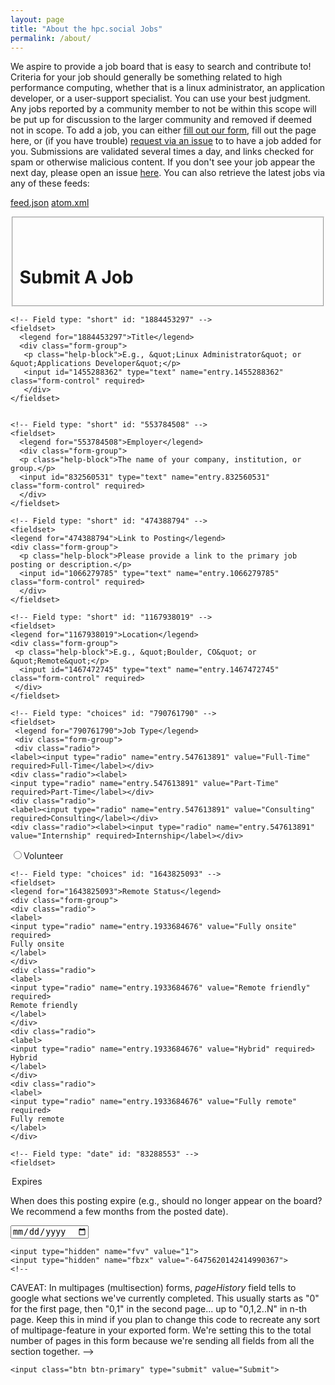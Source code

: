 ```yaml
---
layout: page
title: "About the hpc.social Jobs"
permalink: /about/
---
```


We aspire to provide a job board that is easy to search and contribute to! Criteria for your job should generally be something related to high performance computing, whether that is a linux administrator, an application developer, or a user-support specialist. You can use your best judgment. Any jobs reported by a community member to not be within this scope will be put up for discussion to the larger community and removed if deemed not in scope. To add a job,
you can either <a href="https://forms.gle/JQVsr3sVzsWhmtvz5" target="_blank">fill out our form</a>, fill out the page here, or (if you have trouble) <a href="https://github.com/hpc-social/jobs" target="_blank">request via an issue</a> to to have a job added for you.
Submissions are validated several times a day, and links checked for spam or otherwise malicious content. If you don&#x27;t see your job appear the next day, please open an issue <a href="https://github.com/hpc-social/jobs/issues" target="_blank">here</a>. You can also retrieve the latest jobs via any of these feeds:

<a type="button" class="btn btn-sm btn-secondary" href="{{ site.baseurl }}/feed.json">feed.json</a>
<a type="button" class="btn btn-sm btn-secondary" href="{{ site.baseurl }}/atom.xml">atom.xml</a>

<form action="https://docs.google.com/forms/d/e/1FAIpQLSf0VwPBEtFBGpjbnBvWThesf0EoyY6Q49mapb_Q2WePD1RL5A/formResponse"
      target="_self"
      id="bootstrapForm"
      method="POST">
    <fieldset>
    <br><br><h1>Submit A Job</h1>
    </fieldset>

    <!-- Field type: "short" id: "1884453297" -->
    <fieldset>
      <legend for="1884453297">Title</legend>
      <div class="form-group">
       <p class="help-block">E.g., &quot;Linux Administrator&quot; or &quot;Applications Developer&quot;</p>
       <input id="1455288362" type="text" name="entry.1455288362" class="form-control" required>
       </div>
    </fieldset>


    <!-- Field type: "short" id: "553784508" -->
    <fieldset>
      <legend for="553784508">Employer</legend>
      <div class="form-group">
      <p class="help-block">The name of your company, institution, or group.</p>
      <input id="832560531" type="text" name="entry.832560531" class="form-control" required>
      </div>
    </fieldset>

    <!-- Field type: "short" id: "474388794" -->
    <fieldset>
    <legend for="474388794">Link to Posting</legend>
    <div class="form-group">
      <p class="help-block">Please provide a link to the primary job posting or description.</p>
      <input id="1066279785" type="text" name="entry.1066279785" class="form-control" required>
      </div>
    </fieldset>

    <!-- Field type: "short" id: "1167938019" -->
    <fieldset>
    <legend for="1167938019">Location</legend>
    <div class="form-group">
     <p class="help-block">E.g., &quot;Boulder, CO&quot; or &quot;Remote&quot;</p>
      <input id="1467472745" type="text" name="entry.1467472745" class="form-control" required>
     </div>
    </fieldset>

    <!-- Field type: "choices" id: "790761790" -->
    <fieldset>
     <legend for="790761790">Job Type</legend>
     <div class="form-group">
     <div class="radio">
    <label><input type="radio" name="entry.547613891" value="Full-Time" required>Full-Time</label></div>
    <div class="radio"><label>
    <input type="radio" name="entry.547613891" value="Part-Time" required>Part-Time</label></div>
    <div class="radio">
    <label><input type="radio" name="entry.547613891" value="Consulting" required>Consulting</label></div>
    <div class="radio"><label><input type="radio" name="entry.547613891" value="Internship" required>Internship</label></div>
   <div class="radio"><label><input type="radio" name="entry.547613891" value="Volunteer" required>Volunteer</label></div></div>
    </fieldset>

    <!-- Field type: "choices" id: "1643825093" -->
    <fieldset>
    <legend for="1643825093">Remote Status</legend>
    <div class="form-group">
    <div class="radio">
    <label>
    <input type="radio" name="entry.1933684676" value="Fully onsite" required>
    Fully onsite
    </label>
    </div>
    <div class="radio">
    <label>
    <input type="radio" name="entry.1933684676" value="Remote friendly" required>
    Remote friendly
    </label>
    </div>
    <div class="radio">
    <label>
    <input type="radio" name="entry.1933684676" value="Hybrid" required>
    Hybrid
    </label>
    </div>
    <div class="radio">
    <label>
    <input type="radio" name="entry.1933684676" value="Fully remote" required>
    Fully remote
    </label>
    </div>
   </div>
    </fieldset>


    <!-- Field type: "date" id: "83288553" -->
    <fieldset>
<legend for="83288553">Expires</legend>
<div class="form-group">
    <p class="help-block">When does this posting expire (e.g., should no longer appear on the board? We recommend a few months from the posted date).</p>
    <input type="date" id="1751423871_date" placeholder="1/6/2023" class="form-control" required>
</div>
    </fieldset>

    <input type="hidden" name="fvv" value="1">
    <input type="hidden" name="fbzx" value="-6475620142414990367">
    <!--
CAVEAT: In multipages (multisection) forms, *pageHistory* field tells to google what sections we've currently completed.
This usually starts as "0" for the first page, then "0,1" in the second page... up to "0,1,2..N" in n-th page.
Keep this in mind if you plan to change this code to recreate any sort of multipage-feature in your exported form.
We're setting this to the total number of pages in this form because we're sending all fields from all the section together.
    -->
    <input type="hidden" name="pageHistory" value="0">

    <input class="btn btn-primary" type="submit" value="Submit">
</form>
